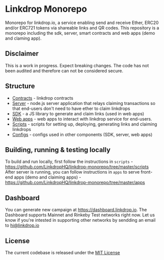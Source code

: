 # Linkdrop Monorepo
Monorepo for linkdrop.io, a service enabling send and receive Ether, ERC20 and/or ERC721 tokens via shareable links and QR codes.
This repository is a monorepo including the sdk, server, smart contracts and web apps (demo and claming app).

## Disclaimer
This is a work in progress. Expect breaking changes. The code has not been audited and therefore can not be considered secure.

## Structure
- [Contracts](https://github.com/LinkdropHQ/linkdrop-monorepo/tree/master/packages/contracts) - linkdrop contracts
- [Server](https://github.com/LinkdropHQ/linkdrop-monorepo/tree/master/packages/server) - node.js server application that relays claiming transactions so that end-users don't need to have ether to claim linkdrops
- [SDK](https://github.com/LinkdropHQ/linkdrop-monorepo/tree/master/packages/sdk) - a JS library to generate and claim links (used in web apps)
- [Web apps](https://github.com/LinkdropHQ/linkdrop-monorepo/tree/master/packages/apps) - web apps to interact with linkdrop service for end-users.  
- [Scripts](https://github.com/LinkdropHQ/linkdrop-monorepo/tree/master/packages/scripts)  - scripts for setting up, deploying, generating links and claiming linkdrops
- [Configs](https://github.com/LinkdropHQ/linkdrop-monorepo/tree/master/configs) - configs used in other components (SDK, server, web apps)


## Building, running & testing locally 

To build and run locally, first follow the instructions in `scripts` - https://github.com/LinkdropHQ/linkdrop-monorepo/tree/master/scripts  
After server is running, you can follow instructions in `apps` to serve front-end apps (demo and claiming apps) - https://github.com/LinkdropHQ/linkdrop-monorepo/tree/master/apps

## Dashboard
You can generate new campaign at https://dashboard.linkdrop.io. The Dashboard supports Mainnet and Rinkeby Test networks right now. Let us know if you're intested in supporting other networks by sendding an email to hi@linkdrop.io


## License
The current codebase is released under the [MIT License](https://opensource.org/licenses/MIT)
